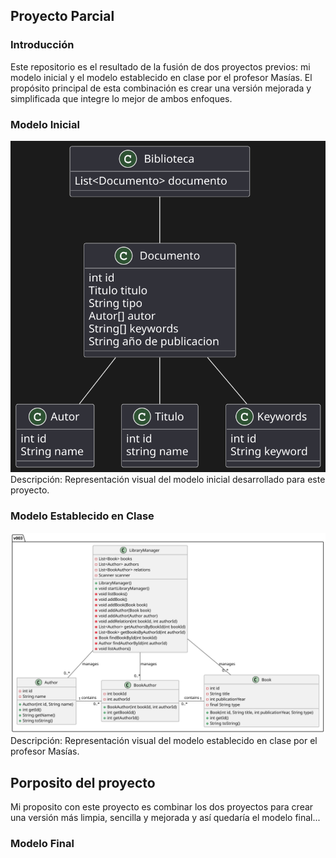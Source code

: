 ## Proyecto Parcial

### Introducción

Este repositorio es el resultado de la fusión de dos proyectos previos: mi modelo inicial y el modelo establecido en clase por el profesor Masías. El propósito principal de esta combinación es crear una versión mejorada y simplificada que integre lo mejor de ambos enfoques.


### Modelo Inicial
![Modelo Inicial](../images/modelo-inicial.svg)
Descripción: Representación visual del modelo inicial desarrollado para este proyecto.

### Modelo Establecido en Clase
![Modelo Establecido en Clase](../images/modelo-masias.svg)
Descripción: Representación visual del modelo establecido en clase por el profesor Masías.

## Porposito del proyecto
Mi proposito con este proyecto es combinar los dos proyectos para crear una versión más limpia, sencilla y mejorada y así quedaría el modelo final...

### Modelo Final